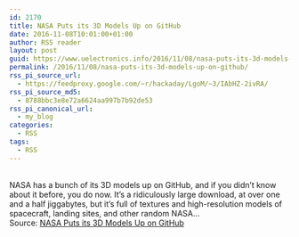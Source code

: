 ```yaml
---
id: 2170
title: NASA Puts its 3D Models Up on GitHub
date: 2016-11-08T10:01:00+01:00
author: RSS reader
layout: post
guid: https://www.uelectronics.info/2016/11/08/nasa-puts-its-3d-models-up-on-github/
permalink: /2016/11/08/nasa-puts-its-3d-models-up-on-github/
rss_pi_source_url:
  - https://feedproxy.google.com/~r/hackaday/LgoM/~3/IAbHZ-2ivRA/
rss_pi_source_md5:
  - 8788bbc3e8e72a6624aa997b7b92de53
rss_pi_canonical_url:
  - my_blog
categories:
  - RSS
tags:
  - RSS
---
```

&#013;  
NASA has a bunch of its 3D models up on GitHub, and if you didn’t know about it before, you do now. It’s a ridiculously large download, at over one and a half jiggabytes, but it’s full of textures and high-resolution models of spacecraft, landing sites, and other random NASA…&#013;  
Source: <a href="https://feedproxy.google.com/~r/hackaday/LgoM/~3/IAbHZ-2ivRA/" target="_blank">NASA Puts its 3D Models Up on GitHub</a>